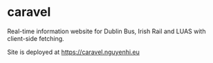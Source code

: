 # caravel

Real-time information website for Dublin Bus, Irish Rail and LUAS with client-side fetching.

Site is deployed at https://caravel.nguyenhi.eu
